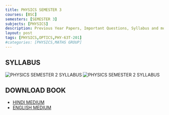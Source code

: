 ```yaml
---
title: PHYSICS SEMESTER 3
courses: [BSC]
semesters: [SEMESTER 3]
subjects: [PHYSICS]
description: Previous Year Papers, Important Questions, Syllabus and more study materials
layout: post
tags: [PHYSICS,OPTICS,PHY-63T-201]
#categories: [PHYSICS,MATHS GROUP]
---
```

## SYLLABUS 
![PHYSICS SEMESTER 2 SYLLABUS](https://assets.edumate.life/dl/id/204/photo_1756208894.jpg)
![PHYSICS SEMESTER 2 SYLLABUS](https://assets.edumate.life/dl/id/206/photo_1756208895.jpg)

## DOWNLOAD BOOK
  - [HINDI MEDIUM](https://assets.edumate.life/dl/id/208/OPTISC_SEM_2_PHYSICS.pdf)
  - [ENGLISH MEDIUM](https://assets.edumate.life/dl/id/210/BSCPH-202.pdf)
